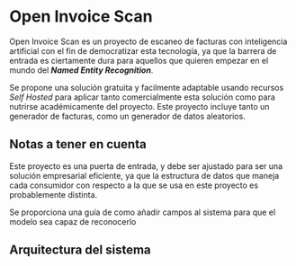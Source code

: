 # Open Invoice Scan

Open Invoice Scan es un proyecto de escaneo de facturas con inteligencia artificial con el fin de democratizar esta tecnología, ya que la barrera de entrada es ciertamente dura para aquellos que quieren empezar en el mundo del ***Named Entity Recognition***.

Se propone una solución gratuita y facilmente adaptable usando recursos *Self Hosted* para aplicar tanto comercialmente esta solución como para nutrirse académicamente del proyecto. Este proyecto incluye tanto un generador de facturas, como un generador de datos aleatorios.

## Notas a tener en cuenta
Este proyecto es una puerta de entrada, y debe ser ajustado para ser una solución empresarial eficiente, ya que la estructura de datos que maneja cada consumidor con respecto a la que se usa en este proyecto es probablemente distinta.


Se proporciona una guía de como añadir campos al sistema para que el modelo sea capaz de reconocerlo
## Arquitectura del sistema
